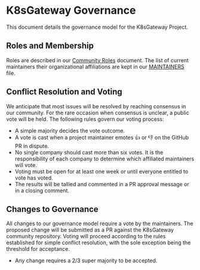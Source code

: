 # K8sGateway Governance

This document details the governance model for the K8sGateway Project.

## Roles and Membership

Roles are described in our [Community Roles](https://github.com/k8sgateway/community/blob/main/ROLES.md) document.
The list of current maintainers their organizational affiliations are kept in our [MAINTAINERS](https://github.com/k8sgateway/community/blob/main/MAINTAINERS.md) file.


## Conflict Resolution and Voting

We anticipate that most issues will be resolved by reaching consensus in our community. For the rare occasion when consensus is unclear, a public vote will be held. The following rules govern our voting process:

- A simple majority decides the vote outcome.
- A vote is cast when a project maintainer emotes 👍 or 👎 on the GitHub PR in dispute.
- No single company should cast more than six votes. It is the responsibility of each company to determine which affiliated maintainers will vote.
- Voting must be open for at least one week or until everyone entitled to vote has voted.
- The results will be tallied and commented in a PR approval message or in a closing comment.

## Changes to Governance

All changes to our governance model require a vote by the maintainers. The proposed change will be submitted as a PR against the K8sGateway community repository. Voting will proceed according to the rules established for simple conflict resolution, with the sole exception being the threshold for acceptance.

- Any change requires a 2/3 super majority to be accepted.
